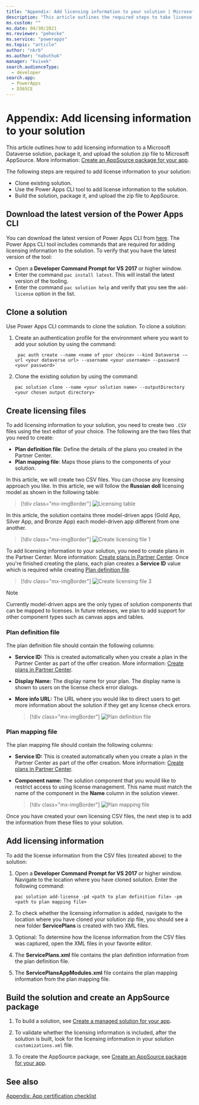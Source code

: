 ```yaml
---
title: "Appendix: Add licensing information to your solution | Microsoft Docs" # Intent and product brand in a unique string of 43-59 chars including spaces
description: "This article outlines the required steps to take license service IDs created in Partner Center and add them to the table definitions of your Dataverse solution." # 115-145 characters including spaces. This abstract displays in the search result.
ms.custom: ""
ms.date: 04/30/2021
ms.reviewer: "pehecke"
ms.service: "powerapps"
ms.topic: "article"
author: "nkrb" 
ms.author: "nabuthuk" 
manager: "kvivek" 
search.audienceType: 
  - developer
search.app: 
  - PowerApps
  - D365CE
---
```


# Appendix: Add licensing information to your solution

This article outlines how to add licensing information to a Microsoft Dataverse solution, package it, and upload the solution zip file to Microsoft AppSource.  More information: [Create an AppSource package for your app](/powerapps/developer/data-platform/create-package-app-appsource).

The following steps are required to add license information to your solution: 

- Clone existing solution.
- Use the Power Apps CLI tool to add license information to the solution.  
- Build the solution, package it, and upload the zip file to AppSource. 

## Download the latest version of the Power Apps CLI 

You can download the latest version of Power Apps CLI from [here](/powerapps/developer/data-platform/powerapps-cli). The Power Apps CLI tool includes commands that are required for adding licensing information to the solution. To verify that you have the latest version of the tool:

- Open a **Developer Command Prompt for VS 2017** or higher window. 
- Enter the command `pac install latest`. This will install the latest version of the tooling.
- Enter the command `pac solution help` and verify that you see the `add-license` option in the list.  
 
## Clone a solution

Use Power Apps CLI commands to clone the solution. To clone a solution:
 
1. Create an authentication profile for the environment where you want to add your solution by using the command: 

   ```CLI
    pac auth create --name <name of your choice> --kind Dataverse -–url <your dataverse url> --username <your username> --password <your password>`
   ```
1. Clone the existing solution by using the command:  
    
    ```CLI
    pac solution clone --name <your solution name> --outputDirectory <your chosen output directory>
    ```

## Create licensing files

To add licensing information to your solution, you need to create two `.CSV` files using the text editor of your choice. The following are the two files that you need to create:
 
- **Plan definition file**: Define the details of the plans you created in the Partner Center.
- **Plan mapping file**: Maps those plans to the components of your solution.
 
In this article, we will create two CSV files. You can choose any licensing approach you like. In this article, we will follow the **Russian doll** licensing model as shown in the following table: 

> [!div class="mx-imgBorder"]
> ![Licensing table](media/create-licensing-csv-files-2.png "Licensing table")

In this article, the solution contains three model-driven apps (Gold App, Silver App, and Bronze App) each model-driven app different from one another.

> [!div class="mx-imgBorder"]
> ![Create licensing file 1](media/create-license-csv-file-1.png "Create licensing file 1")

To add licensing information to your solution, you need to create plans in the Partner Center. More information: [Create plans in Partner Center](/azure/marketplace/dynamics-365-customer-engage-plans). Once you're finished creating the plans, each plan creates a **Service ID** value which is required while creating [Plan definition file](#plan-definition-file).

> [!div class="mx-imgBorder"]
> ![Create licensing file 3](media/create-license-csv-file-3.png "Create licensing file 3")

> [!NOTE]
> Currently model-driven apps are the only types of solution components that can be mapped to licenses. In future releases, we plan to add support for other component types such as canvas apps and tables. 

### Plan definition file
 
The plan definition file should contain the following columns: 

- **Service ID:** This is created automatically when you create a plan in the Partner Center as part of the offer creation. More information: [Create plans in Partner Center](/azure/marketplace/dynamics-365-customer-engage-plans).
- **Display Name:** The display name for your plan. The display name is shown to users on the license check error dialogs.
- **More info URL:** The URL where you would like to direct users to get more information about the solution if they get any license check errors.

   > [!div class="mx-imgBorder"]
   > ![Plan definition file](media/plan-definition-file.png "Plan definition file")

### Plan mapping file
 
The plan mapping file should contain the following columns: 

- **Service ID:** This is created automatically when you create a plan in the Partner Center as part of the offer creation. More information: [Create plans in Partner Center](/azure/marketplace/dynamics-365-customer-engage-plans).
- **Component name:** The solution component that you would like to restrict access to using license management. This name must match the name of the component in the **Name** column in the solution viewer.

  > [!div class="mx-imgBorder"]
  > ![Plan mapping file](media/plan-mapping-file.png "Plan mapping file")

Once you have created your own licensing CSV files, the next step is to add the information from these files to your solution. 

## Add licensing information

To add the license information from the CSV files (created above) to the solution: 
 
1. Open a **Developer Command Prompt for VS 2017** or higher window. Navigate to the location where you have cloned solution. Enter the following command:

   ```CLI
   pac solution add-license -pd <path to plan definition file> -pm <path to plan mapping file>
   ```
1. To check whether the licensing information is added, navigate to the location where you have cloned your solution zip file, you should see a new folder **ServicePlans** is created with two XML files. 
1. Optional: To determine how the license information from the CSV files was captured, open the XML files in your favorite editor. 
1. The **ServicePlans.xml** file contains the plan definition information from the plan definition file. 
1. The **ServicePlansAppModules.xml** file contains the plan mapping information from the plan mapping file.
 
## Build the solution and create an AppSource package

1. To build a solution, see [Create a managed solution for your app](/powerapps/developer/data-platform/create-solution-app-appsource). 

1. To validate whether the licensing information is included, after the solution is built, look for the licensing information in your solution `customizations.xml` file.
1. To create the AppSource package, see [Create an AppSource package for your app](/powerapps/developer/data-platform/create-package-app-appsource).

## See also

[Appendix: App certification checklist](appendix-app-certification-checklist.md)